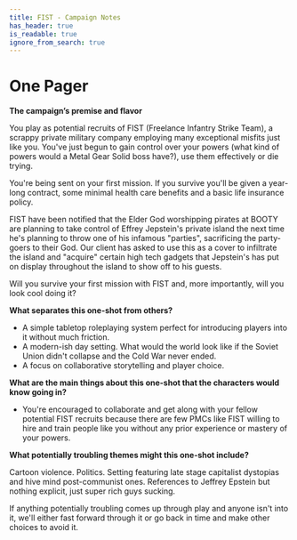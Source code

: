 ```yaml
---
title: FIST - Campaign Notes
has_header: true
is_readable: true
ignore_from_search: true
---
```


# One Pager

**The campaign’s premise and flavor**

You play as potential recruits of FIST (Freelance Infantry Strike Team), a scrappy private military company employing many exceptional misfits just like you. You've just begun to gain control over your powers (what kind of powers would a Metal Gear Solid boss have?), use them effectively or die trying.

You're being sent on your first mission. If you survive you'll be given a year-long contract, some minimal health care benefits and a basic life insurance policy.

FIST have been notified that the Elder God worshipping pirates at BOOTY are planning to take control of Effrey Jepstein's private island the next time he's planning to throw one of his infamous "parties", sacrificing the party-goers to their God. Our client has asked to use this as a cover to infiltrate the island and "acquire" certain high tech gadgets that Jepstein's has put on display throughout the island to show off to his guests.

Will you survive your first mission with FIST and, more importantly, will you look cool doing it?

**What separates this one-shot from others?**

- A simple tabletop roleplaying system perfect for introducing players into it without much friction.
- A modern-ish day setting. What would the world look like if the Soviet Union didn't collapse and the Cold War never ended.
- A focus on collaborative storytelling and player choice.

**What are the main things about this one-shot that the characters would know going in?**

- You're encouraged to collaborate and get along with your fellow potential FIST recruits because there are few PMCs like FIST willing to hire and train people like you without any prior experience or mastery of your powers.

**What potentially troubling themes might this one-shot include?**

Cartoon violence. Politics. Setting featuring late stage capitalist dystopias and hive mind post-communist ones. References to Jeffrey Epstein but nothing explicit, just super rich guys sucking.

If anything potentially troubling comes up through play and anyone isn't into it, we'll either fast forward through it or go back in time and make other choices to avoid it.